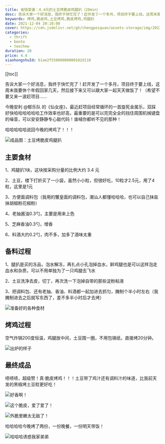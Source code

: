 ```yaml
---
title: 省钱菜谱：4.4元的土豆烤脆皮鸡腿扒（20min）
desc: 告诉大家一个好消息，我终于快忙完了！赶开发了一个多月，项目终于要上线，这周末我要休个年假回家几天，然后接下来又可以跟大家一起天天做饭了！（希望不要又来一波赶项目……
keywords: 烤鸡,脆皮鸡,土豆烤鸡,脆皮烤鸡,鸡腿扒
date: 2021-12-04 20:10:00
cover: https://cdn.jsdelivr.net/gh/chengpeiquan/assets-storage/img/2022/01/20220115000525.jpg
categories:
  - thrift
  - bento
  - teochew
duration: 20
price: 4.4
xiaohongshuId: 61ae2f55000000000102d110
---
```


[[toc]]

告诉大家一个好消息，我终于快忙完了！赶开发了一个多月，项目终于要上线，这周末我要休个年假回家几天，然后接下来又可以跟大家一起天天做饭了！（希望不要又来一波赶项目……

今晚安利 @郁乐队 的《仙女座》，最近赶项目经常循环的一首旋死金属乐，双踩好快哈哈哈哈哈哈工作效率也好高，最重要的是可以完完全全的挡住周围机械键盘的噪音，可以安安静静专心敲代码！谁喊你都听不见的那种！

哈哈哈哈哈说回今晚的烤鸡了！！！

![成品图：土豆烤脆皮鸡腿扒](https://cdn.jsdelivr.net/gh/chengpeiquan/assets-storage/img/2022/01/20220115001301.jpg)

## 主要食材

1、鸡腿扒1块，这块按采购分量的比例大约 3.4 元

2、土豆，楼下打折买了一小袋，虽然小小粒，但很好吃，10粒才2.5元，用了4粒，这里是1元

3、方便面调料包（我用的蟹皇面的调料包，潮汕人都懂哈哈哈，也可以自己抹盐抹胡椒粉花椒粉）

4、老抽酱油0.3勺，主要是用来上色

5、芝麻香油0.3勺，增香

6、料酒大约0.2勺，肉不多，加多了酒味太重

## 备料过程

1、腿扒是买的冻品，泡水解冻，再扎点小孔泡掉血水，鲜鸡腿也是可以这样泡走血水和杂质，可以不用单独为了一只鸡腿去飞水

2、土豆洗净去皮，切丁，再次洗一下泡掉自带的那些淀粉粘液

3、把调料包、还有老抽、香油、料酒都一起加进去抓匀，腌制个半小时左右（我腌制进去之后就写东西了，差不多半小时后才去烤）

![准备好的各种食材](https://cdn.jsdelivr.net/gh/chengpeiquan/assets-storage/img/2022/01/20220115001259.jpg)

## 烤鸡过程

空气炸锅200度恒温，鸡腿放中间，土豆围一圈，不用包锡纸，直接烤20分钟。

![出炉的样子](https://cdn.jsdelivr.net/gh/chengpeiquan/assets-storage/img/2022/01/20220115001300.jpg)

## 最终成品

啧啧啧，超级赞！真·脆皮烤鸡！！！土豆带了鸡汁还有调料汁的味道，比我前天发的黑椒烤土豆粒更好吃！

![好香啊！](https://cdn.jsdelivr.net/gh/chengpeiquan/assets-storage/img/2022/01/20220115001303.jpg)

![这个脆皮，爱了爱了！](https://cdn.jsdelivr.net/gh/chengpeiquan/assets-storage/img/2022/01/20220115001302.jpg)

![外脆里嫩太无敌了！](https://cdn.jsdelivr.net/gh/chengpeiquan/assets-storage/img/2022/01/20220115001305.jpg)

哈哈哈哈今晚烤了两份，一份晚餐，一份明天带饭！

![哈哈哈诱惑我家弟弟](https://cdn.jsdelivr.net/gh/chengpeiquan/assets-storage/img/2022/01/20220115001306.jpg)
